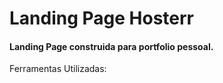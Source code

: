 <h1> Landing Page Hosterr</h1>

<h4>Landing Page construida para portfolio pessoal. </h4>

<p>Ferramentas Utilizadas: </p>